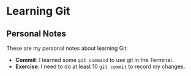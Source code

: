 # Learning Git

## Personal Notes

These are my personal notes about learning Git:

- **Commit**: I learned some `git command` to use git in the Terminal.
- **Exercise**: I need to do at least 10 `git commit` to record my changes.